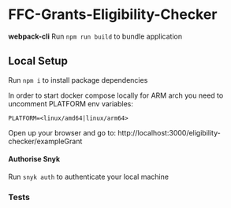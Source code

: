 # FFC-Grants-Eligibility-Checker

**webpack-cli**
Run `npm run build` to bundle application

## Local Setup

Run `npm i` to install package dependencies

In order to start docker compose locally for ARM arch you need to uncomment PLATFORM env variables:

```
PLATFORM=<linux/amd64|linux/arm64>
```

Open up your browser and go to: http://localhost:3000/eligibility-checker/exampleGrant

#### Authorise Snyk

Run `snyk auth` to authenticate your local machine

### Tests